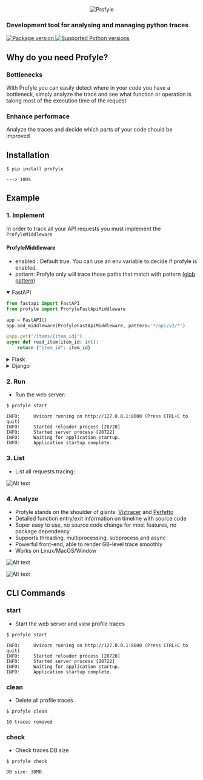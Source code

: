 <p align="center">
 <img 
    src="https://github.com/vpcarlos/profyle/blob/main/docs/img/profyle.png?raw=true" 
    style="max-width:30%;" 
    alt="Profyle"
 >
</p>

### Development tool for analysing and managing python traces

<a href="https://pypi.org/project/profyle" target="_blank">
    <img src="https://img.shields.io/pypi/v/profyle" alt="Package version">
</a>
<a href="https://pypi.org/project/profyle" target="_blank">
    <img src="https://img.shields.io/pypi/pyversions/profyle.svg?color=%2334D058" alt="Supported Python versions">
</a>

## Why do you need Profyle?
### Bottlenecks
With Profyle you can easily detect where in your code you have a bottleneck, simply analyze the trace and see what function or operation is taking most of the execution time of the request

### Enhance performace
Analyze the traces and decide which parts of your code should be improved


## Installation

<div class="termy">

```console
$ pip install profyle

---> 100%
```

</div>

## Example

### 1. Implement
In order to track all your API requests you must implement the <code>ProfyleMiddleware</code>
#### ProfyleMiddleware
* enabled : Default true. You can use an env variable to decide if profyle is enabled.
* pattern: Profyle only will trace those paths that match with pattern (<a href="https://en.wikipedia.org/wiki/Glob_(programming)" class="external-link" target="_blank">glob pattern</a>)

<details markdown="1" open>
<summary>FastAPI</summary>

```Python
from fastapi import FastAPI
from profyle import ProfyleFastApiMiddleware

app = FastAPI()
app.add_middleware(ProfyleFastApiMiddleware, pattern='*/api/v2/*')

@app.get("/items/{item_id}")
async def read_item(item_id: int):
    return {"item_id": item_id}
```
</details>

<details markdown="1">
<summary>Flask</summary>

```Python
from flask import Flask
from profyle import ProfyleFlaskMiddleware

app = Flask(__name__)

app.wsgi_app = ProfyleFlaskMiddleware(app.wsgi_app, pattern='*/api/products*')

@app.route("/")
def hello_world():
    return "<p>Hello, World!</p>"
```
</details>

<details markdown="1">
<summary>Django</summary>
Soon..
</details>

### 2. Run
* Run the web server:

<div class="termy">

```console
$ profyle start

INFO:     Uvicorn running on http://127.0.0.1:8000 (Press CTRL+C to quit)
INFO:     Started reloader process [28720]
INFO:     Started server process [28722]
INFO:     Waiting for application startup.
INFO:     Application startup complete.
```

</div>

### 3. List
* List all requests tracing:

![Alt text](https://github.com/vpcarlos/profyle/blob/main/docs/img/traces.png?raw=true "Traces")

### 4. Analyze
* Profyle stands on the shoulder of giants: <a href="https://github.com/gaogaotiantian/viztracer" class="external-link" target="_blank">Viztracer</a> and  <a href="https://github.com/google/perfetto" class="external-link" target="_blank">Perfetto</a>
* Detailed function entry/exit information on timeline with source code
* Super easy to use, no source code change for most features, no package dependency
* Supports threading, multiprocessing, subprocess and async
* Powerful front-end, able to render GB-level trace smoothly
* Works on Linux/MacOS/Window

![Alt text](https://github.com/vpcarlos/profyle/blob/main/docs/img/trace1.png?raw=true "Trace1")

![Alt text](https://github.com/vpcarlos/profyle/blob/main/docs/img/trace2.png?raw=true "Trace2")



## CLI Commands
### start
* Start the web server and view profile traces
<div class="termy">

```console
$ profyle start

INFO:     Uvicorn running on http://127.0.0.1:8000 (Press CTRL+C to quit)
INFO:     Started reloader process [28720]
INFO:     Started server process [28722]
INFO:     Waiting for application startup.
INFO:     Application startup complete.
```

</div>

### clean
* Delete all profile traces
<div class="termy">

```console
$ profyle clean

10 traces removed 
```

</div>

### check
* Check traces DB size
<div class="termy">

```console
$ profyle check

DB size: 30MB
```

</div>
